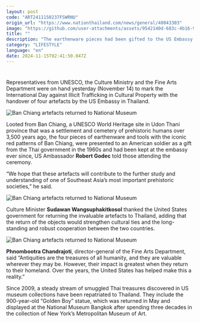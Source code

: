 ```yaml
---
layout: post
code: "ART2411150237FSWRNU"
origin_url: "https://www.nationthailand.com/news/general/40043303"
image: "https://github.com/user-attachments/assets/9542140d-683c-4b16-9535-38cded6a086f"
title: ""
description: "The earthenware pieces had been gifted to the US Embassy in Bangkok in the 1960s by an American soldier"
category: "LIFESTYLE"
language: "en"
date: 2024-11-15T02:41:50.047Z
---
```


# 









Representatives from UNESCO, the Culture Ministry and the Fine Arts Department were on hand yesterday (November 14) to mark the International Day against Illicit Trafficking in Cultural Property with the handover of four artefacts by the US Embassy in Thailand.

  ![Ban Chiang artefacts returned to National Museum](https://github.com/user-attachments/assets/6902dbfd-4715-4d9f-aa44-fb036265492e)

Looted from Ban Chiang, a UNESCO World Heritage site in Udon Thani province that was a settlement and cemetery of prehistoric humans over 3,500 years ago, the four pieces of earthenware and tools with the iconic red patterns of Ban Chiang, were presented to an American soldier as a gift from the Thai government in the 1960s and had been kept at the embassy ever since, US Ambassador **Robert Godec** told those attending the ceremony.

“We hope that these artefacts will contribute to the further study and understanding of one of Southeast Asia’s most important prehistoric societies,” he said.

  ![Ban Chiang artefacts returned to National Museum](https://github.com/user-attachments/assets/72727886-23ca-43e7-9299-5e05e0375ee4)

Culture Minister **Sudawan Wangsuphakitkosol** thanked the United States government for returning the invaluable artefacts to Thailand, adding that the return of the objects would strengthen cultural ties and the long-standing and robust cooperation between the two countries.

  ![Ban Chiang artefacts returned to National Museum](https://github.com/user-attachments/assets/1277f7e0-45c3-401d-95aa-b255c76dccd0)

**Phnombootra Chandrajoti**, director-general of the Fine Arts Department, said “Antiquities are the treasures of all humanity, and they are valuable wherever they may be. However, their impact is greatest when they return to their homeland. Over the years, the United States has helped make this a reality.”

Since 2009, a steady stream of smuggled Thai treasures discovered in US museum collections have been repatriated to Thailand. They include the 900-year-old “Golden Boy” statue, which was returned in May and displayed at the National Museum Bangkok after spending three decades in the collection of New York’s Metropolitan Museum of Art.